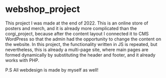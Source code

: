 # webshop_project
This project I was made at the end of 2022. This is an online store of posters and merch, and it is already more complicated than the corgi_project, because after the content layout I connected it to CMS WordPress so that the admin had the opportunity to change the content on the website. In this project, the functionality written in JS is repeated, but nevertheless, this is already a multi-page site, where main pages are formed dynamically by substituting the header and footer, and it already works with PHP.

P.S All webdesign is made by myself as well!
